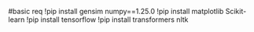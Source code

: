 #basic req
!pip install gensim numpy==1.25.0
!pip install matplotlib Scikit-learn
!pip install tensorflow
!pip install transformers nltk
